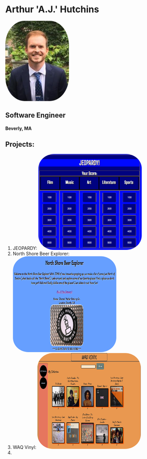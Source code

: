 # Arthur 'A.J.' Hutchins

<a href="https://www.linkedin.com/in/a-j-hutchins-engineer/"><img src="./AJ_Headshot.jpg" height="auto" width="200" style="border-radius:30%"></a>

## Software Engineer
#### Beverly, MA


## Projects:
1. JEOPARDY: <a href="https://github.com/ajhutchins/Jeopardy/blob/main/README.md"><img src="./Jeopardy_Screen_Shot.png" height="300" width="325" style="border-radius:15%"></a>
2. North Shore Beer Explorer: <a href="https://thawing-spire-75376.herokuapp.com/beer_explorer"><img src="./NS_Beer_Explorer.png" height="300" width="325" style="border-radius:15%"></a>
3. WAQ Vinyl: <a href="https://whispering-everglades-63027.herokuapp.com/"><img src="./WAQ_Vinyl.png" height="300" width="325" style="border-radius:15%"></a>
4. 
